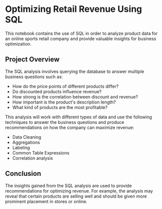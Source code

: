 # Optimizing Retail Revenue Using SQL 
This notebook contains the use of SQL in order to analyze product data for an online sports retail company and provide valuable insights for business optimization.

## Project Overview

The SQL analysis involves querying the database to answer multiple business questions such as:
* How do the price points of different products differ?
* Do discounted products influence revenue? 
* How strong is the correlation between discount and revenue?
* How important is the product's description length?
* What kind of products are the most profitable?

This analysis will work with different types of data and use the following techniques to answer the business questions and produce recommendations on how the company can maximize revenue:
* Data Cleaning
* Aggregations
* Labeling 
* Common Table Expressions 
* Correlation analysis

## Conclusion

The insights gained from the SQL analysis are used to provide recommendations for optimizing revenue. For example, the analysis may reveal that certain products are selling well and should be given more prominent placement in stores or online.
